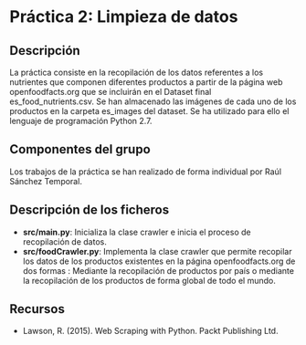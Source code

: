 # Práctica 2: Limpieza de datos 

## Descripción

La práctica consiste en la recopilación de los datos referentes a los nutrientes que componen diferentes productos a partir de la página web openfoodfacts.org que se incluirán en el Dataset final es_food_nutrients.csv. Se han almacenado las imágenes de cada uno de los productos en la carpeta es_images del dataset. Se ha utilizado para ello el lenguaje de programación Python 2.7.

## Componentes del grupo

Los trabajos de la práctica se han realizado de forma individual por Raúl Sánchez Temporal.

## Descripción de los ficheros

- **src/main.py**: Inicializa la clase crawler e inicia el proceso de recopilación de datos.
- **src/foodCrawler.py**: Implementa la clase crawler que permite recopilar los datos de los productos existentes en la página openfoodfacts.org de dos formas : Mediante la recopilación de productos por país o mediante la recopilación de los productos de forma global de todo el mundo.

## Recursos

- Lawson, R. (2015). Web Scraping with Python. Packt Publishing Ltd.
